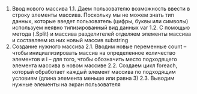 1.	Ввод нового массива
1.1.	 Даем пользователю возможность ввести в строку элементы массива. Поскольку мы не можем знать тип данных, которые введет пользователь (цифры, буквы или символы) используем неявно типизированный вид данных var
1.2.	 С помощью метода (.Split) и массива разделителей отделяем элементы массива и составляем из них новый массив substring
2.	Создание нужного массива
2.1.	 Вводим новые переменные count – чтобы инициализировать массив на определенное количество элементов и i – для того, чтобы обозначить место подходящего элемента массива в новом массиве
2.2.	 Создаем цикл foreach, который обработает каждый элемент массива по подходящим условиям (длина элемента меньше или равна 3)
2.3.	 Выводим нужные элементы на экран пользователя
